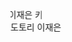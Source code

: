 <marquee behavior=alternate width="50">이재은 키 145</marquee><br>
<marquee behavior=alternate width="300" scrollamount="500">도토리 이재은</marquee><br>
